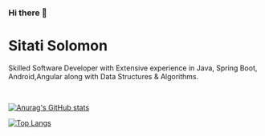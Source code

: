 ### Hi there 👋


# Sitati Solomon
Skilled Software Developer with Extensive experience in Java, Spring Boot, Android,Angular along with Data Structures & Algorithms.

<br>

[![Anurag's GitHub stats](https://github-readme-stats.vercel.app/api?username=mabunde&show_icons=true&theme=radical&count_private=true)](https://github.com/anuraghazra/github-readme-stats)


[![Top Langs](https://github-readme-stats.vercel.app/api/top-langs/?username=mabunde&theme=radical&count_private=true)](https://github.com/anuraghazra/github-readme-stats)


<!--
**mabunde/mabunde** is a ✨ _special_ ✨ repository because its `README.md` (this file) appears on your GitHub profile.

Here are some ideas to get you started:

- 🔭 I’m currently working on ...
- 🌱 I’m currently learning ...
- 👯 I’m looking to collaborate on ...
- 🤔 I’m looking for help with ...
- 💬 Ask me about ...
- 📫 How to reach me: ...
- 😄 Pronouns: ...
- ⚡ Fun fact: ...
-->

